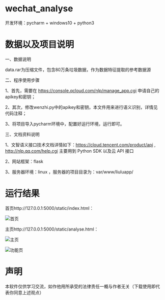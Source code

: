 # wechat_analyse

开发环境：pycharm + windows10 + python3

# 数据以及项目说明

一、数据说明

data.rar为压缩文件，包含80万条垃圾数据，作为数据特征提取的参考数据源

二、程序使用步骤

1、首先，需要在 https://console.qcloud.com/nlp/manage_app.cgi 申请自己的apikey和密钥；

2、其次，修改wenzhi.py中的apikey和密钥，本文件用来进行语义识别，详情见代码注释；

3、将项目导入pycharm环境中，配置好运行环境，运行即可。

三、文档资料说明

1、文智语义接口技术文档详情如下：https://cloud.tencent.com/product/api , http://nlp.qq.com/help.cgi 主要用到 Python SDK 以及云 API 接口

2、网站框架：flask

3、服务器环境：linux ，服务器的项目目录为：var/www/liuluapp/


# 运行结果

首页http://127.0.0.1:5000/static/index.html：

![首页](https://github.com/liuluyeah/wechat_analyse/blob/master/%E9%A6%96%E9%A1%B5.png)

主页http://127.0.0.1:5000/static/analyse.html：

![主页](https://github.com/liuluyeah/wechat_analyse/blob/master/%E4%B8%BB%E9%A1%B5.png)

![功能页](https://github.com/liuluyeah/wechat_analyse/blob/master/%E5%8A%9F%E8%83%BD%E5%B1%95%E7%A4%BA.png)

# 声明

本软件仅供学习交流，如作他用所承受的法律责任一概与作者无关（下载使用即代表你同意上述观点）


